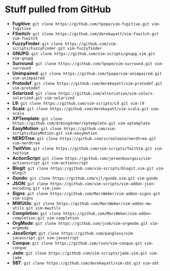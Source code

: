 # Stuff pulled from GitHub

* **Fugitive**:     `git clone https://github.com/tpope/vim-fugitive.git vim-fugitive`
* **FSwitch**:      `git clone https://github.com/derekwyatt/vim-fswitch.git vim-fswitch`
* **FuzzyFinder**:  `git clone https://github.com/vim-scripts/FuzzyFinder.git vim-fuzzyfinder`
* **GNUPG**:        `git clone https://github.com/vim-scripts/gnupg.vim.git vim-gnupg`
* **Surround**:     `git clone https://github.com/tpope/vim-surround.git vim-surround`
* **Unimpaired**:   `git clone https://github.com/tpope/vim-unimpaired.git vim-unimpaired`
* **Protodef**:     `git clone https://github.com/derekwyatt/vim-protodef.git vim-protodef`
* **Solarized**:    `git clone https://github.com/altercation/vim-colors-solarized.git vim-solarized`
* **L9**:           `git clone https://github.com/vim-scripts/L9.git vim-l9`
* **Scala**:        `git clone https://github.com/derekwyatt/vim-scala.git vim-scala`
* **XPTemplate**:   `git clone https://github.com/drmingdrmer/xptemplate.git vim-xptemplate`
* **EasyMotion**:   `git clone https://github.com/vim-scripts/EasyMotion.git vim-easymotion`
* **NERDTree**:     `git clone https://github.com/scrooloose/nerdtree.git vim-nerdtree`
* **TwitVim**:      `git clone https://github.com/vim-scripts/TwitVim.git vim-twitvim`
* **ActionScript**: `git clone https://github.com/jeroenbourgois/vim-actionscript.git vim-actionscript`
* **Blogit**:       `git clone https://github.com/vim-scripts/blogit.vim.git vim-blogit`
* **Gundo**:        `git clone https://github.com/sjl/gundo.vim.git vim-gundo`
* **JSON**:         `git clone https://github.com/vim-scripts/vim-addon-json-encoding.git vim-json`
* **Signs**:        `git clone https://github.com/MarcWeber/vim-addon-signs.git vim-signs`
* **MWUtils**:      `git clone https://github.com/MarcWeber/vim-addon-mw-utils.git vim-mwutils`
* **Completion**:   `git clone https://github.com/MarcWeber/vim-addon-completion.git vim-completion`
* **OrgMode**:      `git clone https://github.com/jceb/vim-orgmode.git vim-orgmode`
* **JavaScript**:   `git clone https://github.com/pangloss/vim-javascript.git vim-javascript`
* **Conque**:       `git clone https://github.com/rson/vim-conque.git vim-conque`
* **Jade**:         `git clone https://github.com/vim-scripts/jade.vim.git vim-jade`
* **SBT**:          `git clone https://github.com/derekwyatt/vim-sbt.git vim-sbt`
